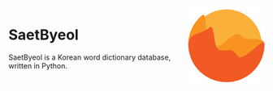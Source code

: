 <img align="right" src=docs/logo.png height="150px">

# SaetByeol
SaetByeol is a Korean word dictionary database, written in Python.
